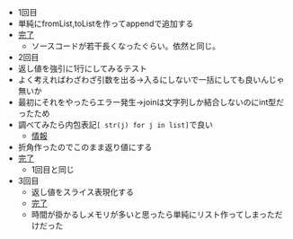 * 1回目
* 単純にfromList,toListを作ってappendで追加する
* [完了](https://atcoder.jp/contests/abc061/submissions/13765242)
    * ソースコードが若干長くなったぐらい。依然と同じ。
* 2回目
* 返し値を強引に1行にしてみるテスト
* よく考えればわざわざ引数を出る→入るにしないで一括にしても良いんじゃ無いか
* 最初にそれをやったらエラー発生→joinは文字列しか結合しないのにint型だったため
* 調べてみたら内包表記`[ str(j) for j in list]`で良い
    * [情報](https://note.nkmk.me/python-list-str-num-conversion/)
* 折角作ったのでこのまま返り値にする
* [完了](https://atcoder.jp/contests/abc061/submissions/14064087)
    * 1回目と同じ
* 3回目
    * 返し値をスライス表現化する
    * [完了](https://atcoder.jp/contests/abc061/submissions/14064087)
    * 時間が掛かるしメモリが多いと思ったら単純にリスト作ってしまっただけだった
